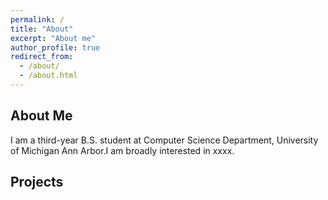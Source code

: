 ```yaml
---
permalink: /
title: "About"
excerpt: "About me"
author_profile: true
redirect_from: 
  - /about/
  - /about.html
---
```



## About Me

I am a third-year B.S. student at Computer Science Department, University of Michigan Ann Arbor.I am broadly interested in xxxx.


## Projects


